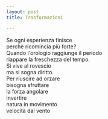 ```yaml
---
layout: post
title: Trasformazioni

---
```

Se ogni esperienza finisce  
perchè ricomincia più forte?  
Quando l'orologio raggiunge il periodo  
riappare la freschezza del tempo.  
Si vive al rovescio  
ma si sogna diritto.  
Per riuscire ad orzare  
bisogna sfruttare  
la forza angolare  
invertire  
natura in movimento  
velocità dal vento  
